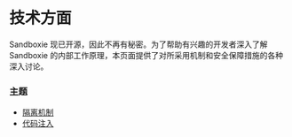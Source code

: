 # 技术方面

Sandboxie 现已开源，因此不再有秘密。为了帮助有兴趣的开发者深入了解 Sandboxie 的内部工作原理，本页面提供了对所采用机制和安全保障措施的各种深入讨论。

### 主题

* [隔离机制](IsolationMechanism.md)
* [代码注入](CodeInjection.md)
